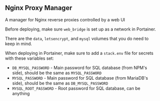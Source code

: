 ## Nginx Proxy Manager
A manager for Nginx reverse proxies controlled by a web UI

Before deploying, make sure `web_bridge` is set up as a network in Portainer.

There are the `data`, `letsencrypt`, and `mysql` volumes that you do need to keep in mind.

When deploying in Portainer, make sure to add a `stack.env` file for secrets with these variables set:
- `DB_MYSQL_PASSWORD` - Main password for SQL database (from NPM's side), should be the same as `MYSQL_PASSWORD`
- `MYSQL_PASSWORD` - Main password for SQL database (from MariaDB's side), should be the same as `DB_MYSQL_PASSWORD`
- `MYSQL_ROOT_PASSWORD` - Root password for SQL database, can be anything